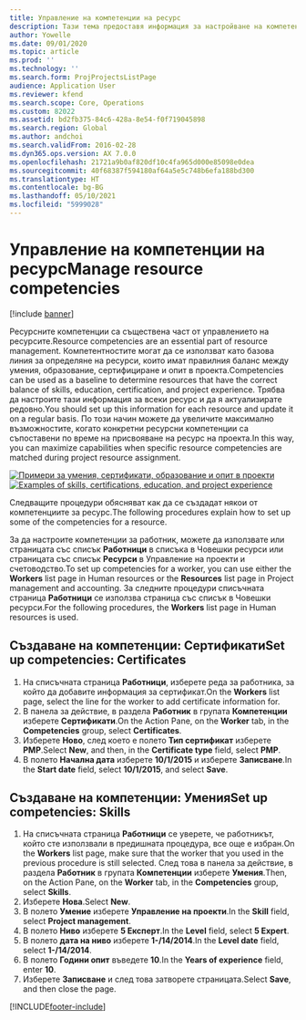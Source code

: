 ```yaml
---
title: Управление на компетенции на ресурс
description: Тази тема предоставя информация за настройване на компетенции за ресурси по проект.
author: Yowelle
ms.date: 09/01/2020
ms.topic: article
ms.prod: ''
ms.technology: ''
ms.search.form: ProjProjectsListPage
audience: Application User
ms.reviewer: kfend
ms.search.scope: Core, Operations
ms.custom: 82022
ms.assetid: bd2fb375-84c6-428a-8e54-f0f719045898
ms.search.region: Global
ms.author: andchoi
ms.search.validFrom: 2016-02-28
ms.dyn365.ops.version: AX 7.0.0
ms.openlocfilehash: 21721a9b0af820df10c4fa965d000e85098e0dea
ms.sourcegitcommit: 40f68387f594180af64a5e5c748b6efa188bd300
ms.translationtype: HT
ms.contentlocale: bg-BG
ms.lasthandoff: 05/10/2021
ms.locfileid: "5999028"
---
```

# <a name="manage-resource-competencies"></a><span data-ttu-id="1004c-103">Управление на компетенции на ресурс</span><span class="sxs-lookup"><span data-stu-id="1004c-103">Manage resource competencies</span></span>

[!include [banner](../includes/banner.md)]

<span data-ttu-id="1004c-104">Ресурсните компетенции са съществена част от управлението на ресурсите.</span><span class="sxs-lookup"><span data-stu-id="1004c-104">Resource competencies are an essential part of resource management.</span></span> <span data-ttu-id="1004c-105">Компетентностите могат да се използват като базова линия за определяне на ресурси, които имат правилния баланс между умения, образование, сертифициране и опит в проекта.</span><span class="sxs-lookup"><span data-stu-id="1004c-105">Competencies can be used as a baseline to determine resources that have the correct balance of skills, education, certification, and project experience.</span></span> <span data-ttu-id="1004c-106">Трябва да настроите тази информация за всеки ресурс и да я актуализирате редовно.</span><span class="sxs-lookup"><span data-stu-id="1004c-106">You should set up this information for each resource and update it on a regular basis.</span></span> <span data-ttu-id="1004c-107">По този начин можете да увеличите максимално възможностите, когато конкретни ресурсни компетенции са съпоставени по време на присвояване на ресурс на проекта.</span><span class="sxs-lookup"><span data-stu-id="1004c-107">In this way, you can maximize capabilities when specific resource competencies are matched during project resource assignment.</span></span>

<span data-ttu-id="1004c-108">[![Примери за умения, сертификати, образование и опит в проекти](./media/projectresourcing06-1024x383.jpg)](./media/projectresourcing06.jpg)</span><span class="sxs-lookup"><span data-stu-id="1004c-108">[![Examples of skills, certifications, education, and project experience](./media/projectresourcing06-1024x383.jpg)](./media/projectresourcing06.jpg)</span></span>

<span data-ttu-id="1004c-109">Следващите процедури обясняват как да се създадат някои от компетенциите за ресурс.</span><span class="sxs-lookup"><span data-stu-id="1004c-109">The following procedures explain how to set up some of the competencies for a resource.</span></span>

<span data-ttu-id="1004c-110">За да настроите компетенции за работник, можете да използвате или страницата със списък **Работници** в списъка в Човешки ресурси или страницата със списък **Ресурси** в Управление на проекти и счетоводство.</span><span class="sxs-lookup"><span data-stu-id="1004c-110">To set up competencies for a worker, you can use either the **Workers** list page in Human resources or the **Resources** list page in Project management and accounting.</span></span> <span data-ttu-id="1004c-111">За следните процедури списъчната страница **Работници** се използва страница със списък в Човешки ресурси.</span><span class="sxs-lookup"><span data-stu-id="1004c-111">For the following procedures, the **Workers** list page in Human resources is used.</span></span>

## <a name="set-up-competencies-certificates"></a><span data-ttu-id="1004c-112">Създаване на компетенции: Сертификати</span><span class="sxs-lookup"><span data-stu-id="1004c-112">Set up competencies: Certificates</span></span>

1. <span data-ttu-id="1004c-113">На списъчната страница **Работници**, изберете реда за работника, за който да добавите информация за сертификат.</span><span class="sxs-lookup"><span data-stu-id="1004c-113">On the **Workers** list page, select the line for the worker to add certificate information for.</span></span>
2. <span data-ttu-id="1004c-114">В панела за действие, в раздела **Работник** в групата **Компетенции** изберете **Сертификати**.</span><span class="sxs-lookup"><span data-stu-id="1004c-114">On the Action Pane, on the **Worker** tab, in the **Competencies** group, select **Certificates**.</span></span>
3. <span data-ttu-id="1004c-115">Изберете **Ново**, след което е полето **Тип сертификат** изберете **PMP**.</span><span class="sxs-lookup"><span data-stu-id="1004c-115">Select **New**, and then, in the **Certificate type** field, select **PMP**.</span></span>
4. <span data-ttu-id="1004c-116">В полето **Начална дата** изберете **10/1/2015** и изберете **Записване**.</span><span class="sxs-lookup"><span data-stu-id="1004c-116">In the **Start date** field, select **10/1/2015**, and select **Save**.</span></span>

## <a name="set-up-competencies-skills"></a><span data-ttu-id="1004c-117">Създаване на компетенции: Умения</span><span class="sxs-lookup"><span data-stu-id="1004c-117">Set up competencies: Skills</span></span>

1. <span data-ttu-id="1004c-118">На списъчната страница **Работници** се уверете, че работникът, който сте използвали в предишната процедура, все още е избран.</span><span class="sxs-lookup"><span data-stu-id="1004c-118">On the **Workers** list page, make sure that the worker that you used in the previous procedure is still selected.</span></span> <span data-ttu-id="1004c-119">След това в панела за действие, в раздела **Работник** в групата **Компетенции** изберете **Умения**.</span><span class="sxs-lookup"><span data-stu-id="1004c-119">Then, on the Action Pane, on the **Worker** tab, in the **Competencies** group, select **Skills**.</span></span>
2. <span data-ttu-id="1004c-120">Изберете **Нова**.</span><span class="sxs-lookup"><span data-stu-id="1004c-120">Select **New**.</span></span>
3. <span data-ttu-id="1004c-121">В полето **Умение** изберете **Управление на проекти**.</span><span class="sxs-lookup"><span data-stu-id="1004c-121">In the **Skill** field, select **Project management**.</span></span>
4. <span data-ttu-id="1004c-122">В полето **Ниво** изберете **5 Експерт**.</span><span class="sxs-lookup"><span data-stu-id="1004c-122">In the **Level** field, select **5 Expert**.</span></span>
5. <span data-ttu-id="1004c-123">В полето **дата на ниво** изберете **1-/14/2014**.</span><span class="sxs-lookup"><span data-stu-id="1004c-123">In the **Level date** field, select **1-/14/2014**.</span></span>
6. <span data-ttu-id="1004c-124">В полето **Години опит** въведете **10**.</span><span class="sxs-lookup"><span data-stu-id="1004c-124">In the **Years of experience** field, enter **10**.</span></span>
7. <span data-ttu-id="1004c-125">Изберете **Записване** и след това затворете страницата.</span><span class="sxs-lookup"><span data-stu-id="1004c-125">Select **Save**, and then close the page.</span></span>


[!INCLUDE[footer-include](../includes/footer-banner.md)]